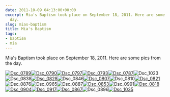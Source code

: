 ```yaml
---
date: 2011-10-09 04:13:00+00:00
excerpt: Mia's Baptism took place on September 18, 2011. Here are some pics from the
  day.
slug: mias-baptism
title: Mia's Baptism
tags:
- baptism
- mia
---
```


Mia's Baptism took place on September 18, 2011. Here are some pics from the day.

[![Dsc_0789](http://wordbitarchives.files.wordpress.com/2013/02/dsc_0789.jpg?w=300)](http://wordbitarchives.files.wordpress.com/2013/02/dsc_0789.jpg)[![Dsc_0790](http://wordbitarchives.files.wordpress.com/2013/02/dsc_0790.jpg?w=300)](http://wordbitarchives.files.wordpress.com/2013/02/dsc_0790.jpg)[![Dsc_0797](http://wordbitarchives.files.wordpress.com/2013/02/dsc_0797.jpg?w=300)](http://wordbitarchives.files.wordpress.com/2013/02/dsc_0797.jpg)[![Dsc_0793](http://wordbitarchives.files.wordpress.com/2013/02/dsc_0793.jpg?w=300)](http://wordbitarchives.files.wordpress.com/2013/02/dsc_0793.jpg)[![Dsc_0787](http://wordbitarchives.files.wordpress.com/2013/02/dsc_0787.jpg?w=300)](http://wordbitarchives.files.wordpress.com/2013/02/dsc_0787.jpg)![Dsc_1023](http://wordbitarchives.files.wordpress.com/2013/02/dsc_1023.jpg?w=200)![Dsc_0838](http://wordbitarchives.files.wordpress.com/2013/02/dsc_0838.jpg?w=200)[![Dsc_0828](http://wordbitarchives.files.wordpress.com/2013/02/dsc_0828.jpg?w=300)](http://wordbitarchives.files.wordpress.com/2013/02/dsc_0828.jpg)![Dsc_0846](http://wordbitarchives.files.wordpress.com/2013/02/dsc_0846.jpg?w=200)[![Dsc_0807](http://wordbitarchives.files.wordpress.com/2013/02/dsc_0807.jpg?w=300)](http://wordbitarchives.files.wordpress.com/2013/02/dsc_0807.jpg)![Dsc_0810](http://wordbitarchives.files.wordpress.com/2013/02/dsc_0810.jpg?w=200)[![Dsc_0821](http://wordbitarchives.files.wordpress.com/2013/02/dsc_0821.jpg?w=300)](http://wordbitarchives.files.wordpress.com/2013/02/dsc_0821.jpg)![Dsc_0876](http://wordbitarchives.files.wordpress.com/2013/02/dsc_0876.jpg?w=200)![Dsc_0965](http://wordbitarchives.files.wordpress.com/2013/02/dsc_0965.jpg?w=200)![Dsc_0887](http://wordbitarchives.files.wordpress.com/2013/02/dsc_0887.jpg?w=200)[![Dsc_0853](http://wordbitarchives.files.wordpress.com/2013/02/dsc_0853.jpg?w=300)](http://wordbitarchives.files.wordpress.com/2013/02/dsc_0853.jpg)![Dsc_0991](http://wordbitarchives.files.wordpress.com/2013/02/dsc_0991.jpg?w=200)[![Dsc_0818](http://wordbitarchives.files.wordpress.com/2013/02/dsc_0818.jpg?w=300)](http://wordbitarchives.files.wordpress.com/2013/02/dsc_0818.jpg)[![Dsc_0904](http://wordbitarchives.files.wordpress.com/2013/02/dsc_0904.jpg?w=300)](http://wordbitarchives.files.wordpress.com/2013/02/dsc_0904.jpg)[![Dsc_0917](http://wordbitarchives.files.wordpress.com/2013/02/dsc_0917.jpg?w=300)](http://wordbitarchives.files.wordpress.com/2013/02/dsc_0917.jpg)[![Dsc_0867](http://wordbitarchives.files.wordpress.com/2013/02/dsc_0867.jpg?w=300)](http://wordbitarchives.files.wordpress.com/2013/02/dsc_0867.jpg)![Dsc_0896](http://wordbitarchives.files.wordpress.com/2013/02/dsc_0896.jpg?w=200)[![Dsc_1035](http://wordbitarchives.files.wordpress.com/2013/02/dsc_1035.jpg?w=300)](http://wordbitarchives.files.wordpress.com/2013/02/dsc_1035.jpg)

